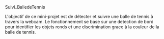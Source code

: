 Suivi_BalledeTennis

L'objectif de ce mini-projet est de détecter et suivre une balle de tennis à travers la webcam. 
Le fonctionnement se base sur une detection de bord pour identifier les objets ronds et une discrimination grace à la couleur de la balle de tennis.


